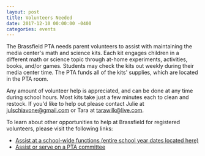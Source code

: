 ```yaml
---
layout: post
title: Volunteers Needed
date: 2017-12-10 00:00:00 -0400
categories: events
---
```

The Brassfield PTA needs parent volunteers to assist with maintaining the media center's math and science kits. Each kit engages children in a different math or science topic through at-home experiments, activities, books, and/or games.  Students may check the kits out weekly during their media center time. The PTA funds all of the kits' supplies, which are located in the PTA room.

Any amount of volunteer help is appreciated, and can be done at any time during school hours. Most kits take just a few minutes each to clean and restock. If you'd like to help out please contact Julie at [julschiavone@gmail.com](mailto:julschiavone@gmail.com) or Tara at [tarawilk@live.com](mailto:tarawilk@live.com).


To learn about other opportunities to help at Brassfield for registered volunteers, please visit the following links:
* [Assist at a school-wide functions (entire school year dates located here)](http://www.signupgenius.com/go/5080b4ea9af2eabf58-school)
* [Assist or serve on a PTA committee](http://www.signupgenius.com/go/5080b4ea9af2eabf58-brassfield)

